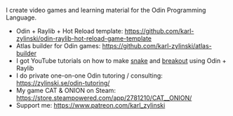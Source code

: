 I create video games and learning material for the Odin Programming Language.

- Odin + Raylib + Hot Reload template: https://github.com/karl-zylinski/odin-raylib-hot-reload-game-template
- Atlas builder for Odin games: https://github.com/karl-zylinski/atlas-builder
- I got YouTube tutorials on how to make [snake](https://github.com/karl-zylinski/snake-tutorial-code) and [breakout](https://github.com/karl-zylinski/breakout) using Odin + Raylib
- I do private one-on-one Odin tutoring / consulting: https://zylinski.se/odin-tutoring/
- My game CAT & ONION on Steam: https://store.steampowered.com/app/2781210/CAT__ONION/
- Support me: https://www.patreon.com/karl_zylinski
